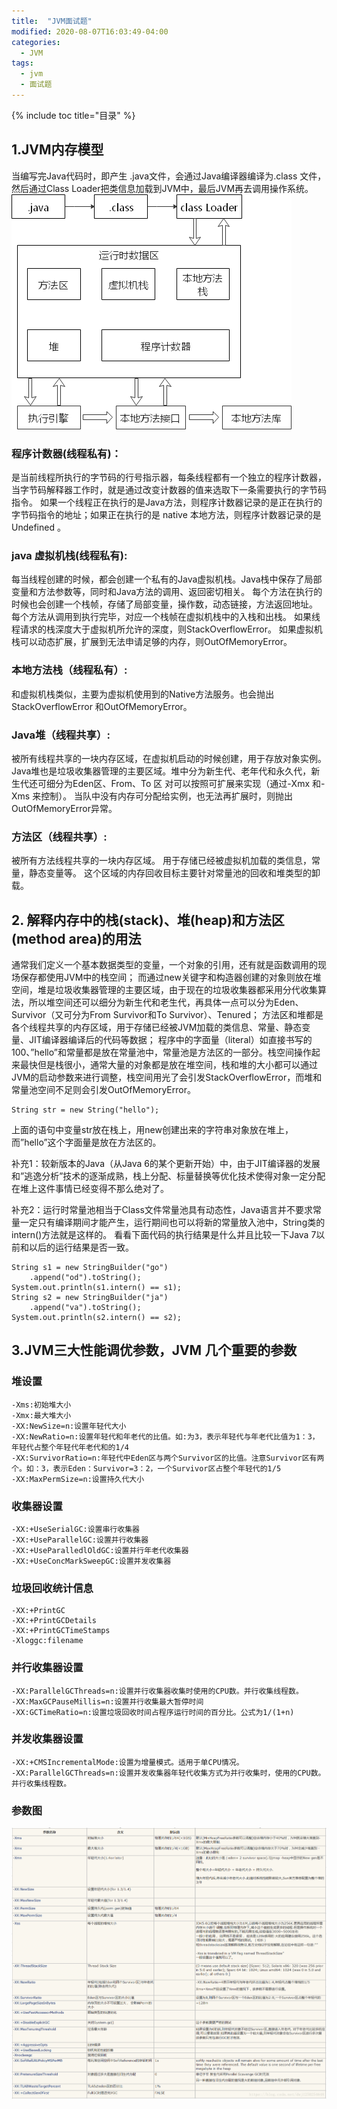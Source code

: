 ```yaml
---
title:  "JVM面试题"
modified: 2020-08-07T16:03:49-04:00
categories: 
  - JVM
tags:
  - jvm
  - 面试题
---
```

{% include toc title="目录" %}

## 1.JVM内存模型
 当编写完Java代码时，即产生 .java文件，会通过Java编译器编译为.class 文件，然后通过Class Loader把类信息加载到JVM中，最后JVM再去调用操作系统。
 ![jvm内存模型](/assets/images/20200716202541092_30966.jpg)

### 程序计数器(线程私有)：
   是当前线程所执行的字节码的行号指示器，每条线程都有一个独立的程序计数器，当字节码解释器工作时，就是通过改变计数器的值来选取下一条需要执行的字节码指令。
   如果一个线程正在执行的是Java方法，则程序计数器记录的是正在执行的字节码指令的地址；如果正在执行的是 native 本地方法，则程序计数器记录的是 Undefined 。

### java 虚拟机栈(线程私有):
   每当线程创建的时候，都会创建一个私有的Java虚拟机栈。Java栈中保存了局部变量和方法参数等，同时和Java方法的调用、返回密切相关。
   每个方法在执行的时候也会创建一个栈帧，存储了局部变量，操作数，动态链接，方法返回地址。
   每个方法从调用到执行完毕，对应一个栈帧在虚拟机栈中的入栈和出栈。
   如果线程请求的栈深度大于虚拟机所允许的深度，则StackOverflowError。
   如果虚拟机栈可以动态扩展，扩展到无法申请足够的内存，则OutOfMemoryError。

### 本地方法栈（线程私有）:
   和虚拟机栈类似，主要为虚拟机使用到的Native方法服务。也会抛出StackOverflowError 和OutOfMemoryError。
  
### Java堆（线程共享）:
   被所有线程共享的一块内存区域，在虚拟机启动的时候创建，用于存放对象实例。
   Java堆也是垃圾收集器管理的主要区域。堆中分为新生代、老年代和永久代，新生代还可细分为Eden区、From、To 区
   对可以按照可扩展来实现（通过-Xmx 和-Xms 来控制）。
   当队中没有内存可分配给实例，也无法再扩展时，则抛出OutOfMemoryError异常。

### 方法区（线程共享）:
被所有方法线程共享的一块内存区域。
用于存储已经被虚拟机加载的类信息，常量，静态变量等。
这个区域的内存回收目标主要针对常量池的回收和堆类型的卸载。

## 2. 解释内存中的栈(stack)、堆(heap)和方法区(method area)的用法
   通常我们定义一个基本数据类型的变量，一个对象的引用，还有就是函数调用的现场保存都使用JVM中的栈空间；
   而通过new关键字和构造器创建的对象则放在堆空间，堆是垃圾收集器管理的主要区域，由于现在的垃圾收集器都采用分代收集算法，所以堆空间还可以细分为新生代和老生代，再具体一点可以分为Eden、Survivor（又可分为From Survivor和To Survivor）、Tenured；
   方法区和堆都是各个线程共享的内存区域，用于存储已经被JVM加载的类信息、常量、静态变量、JIT编译器编译后的代码等数据；
   程序中的字面量（literal）如直接书写的100、”hello”和常量都是放在常量池中，常量池是方法区的一部分。栈空间操作起来最快但是栈很小，通常大量的对象都是放在堆空间，栈和堆的大小都可以通过JVM的启动参数来进行调整，栈空间用光了会引发StackOverflowError，而堆和常量池空间不足则会引发OutOfMemoryError。
   
```
String str = new String("hello");

```

   上面的语句中变量str放在栈上，用new创建出来的字符串对象放在堆上，而”hello”这个字面量是放在方法区的。

   补充1：较新版本的Java（从Java 6的某个更新开始）中，由于JIT编译器的发展和”逃逸分析”技术的逐渐成熟，栈上分配、标量替换等优化技术使得对象一定分配在堆上这件事情已经变得不那么绝对了。

   补充2：运行时常量池相当于Class文件常量池具有动态性，Java语言并不要求常量一定只有编译期间才能产生，运行期间也可以将新的常量放入池中，String类的intern()方法就是这样的。 看看下面代码的执行结果是什么并且比较一下Java 7以前和以后的运行结果是否一致。


```
String s1 = new StringBuilder("go")
    .append("od").toString();
System.out.println(s1.intern() == s1);
String s2 = new StringBuilder("ja")
    .append("va").toString();
System.out.println(s2.intern() == s2);
```

## 3.JVM三大性能调优参数，JVM 几个重要的参数
### 堆设置
    -Xms:初始堆大小
    -Xmx:最大堆大小
    -XX:NewSize=n:设置年轻代大小
    -XX:NewRatio=n:设置年轻代和年老代的比值。如:为3，表示年轻代与年老代比值为1：3，年轻代占整个年轻代年老代和的1/4
    -XX:SurvivorRatio=n:年轻代中Eden区与两个Survivor区的比值。注意Survivor区有两个。如：3，表示Eden：Survivor=3：2，一个Survivor区占整个年轻代的1/5
    -XX:MaxPermSize=n:设置持久代大小
 
### 收集器设置
    -XX:+UseSerialGC:设置串行收集器
    -XX:+UseParallelGC:设置并行收集器
    -XX:+UseParalledlOldGC:设置并行年老代收集器
    -XX:+UseConcMarkSweepGC:设置并发收集器
    
### 垃圾回收统计信息
    -XX:+PrintGC
    -XX:+PrintGCDetails
    -XX:+PrintGCTimeStamps
    -Xloggc:filename

### 并行收集器设置
    -XX:ParallelGCThreads=n:设置并行收集器收集时使用的CPU数。并行收集线程数。
    -XX:MaxGCPauseMillis=n:设置并行收集最大暂停时间
    -XX:GCTimeRatio=n:设置垃圾回收时间占程序运行时间的百分比。公式为1/(1+n)
    
### 并发收集器设置
    -XX:+CMSIncrementalMode:设置为增量模式。适用于单CPU情况。
    -XX:ParallelGCThreads=n:设置并发收集器年轻代收集方式为并行收集时，使用的CPU数。并行收集线程数。
    
###  参数图
![](/assets/images/20200204204442313_496.png)



